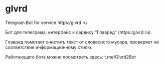 # glvrd
Telegram Bot for service https:/glvrd.ru

Бот для телеграма, интерфейс к сервису "Главред" (https:/glvrd.ru). 

Главред помогает очистить текст от словесного мусора, проверяет на соответствие информационному стилю.
 
Работающего бота можно посмотреть здесь: t.me/Glvrd2Bot
